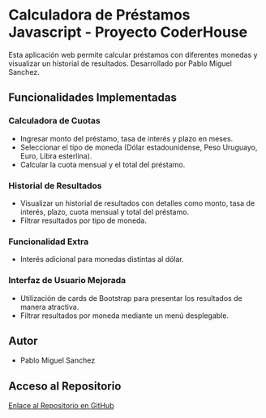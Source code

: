 # Calculadora de Préstamos Javascript - Proyecto CoderHouse

Esta aplicación web permite calcular préstamos con diferentes monedas y visualizar un historial de resultados. Desarrollado por Pablo Miguel Sanchez.

## Funcionalidades Implementadas

### Calculadora de Cuotas

- Ingresar monto del préstamo, tasa de interés y plazo en meses.
- Seleccionar el tipo de moneda (Dólar estadounidense, Peso Uruguayo, Euro, Libra esterlina).
- Calcular la cuota mensual y el total del préstamo.

### Historial de Resultados

- Visualizar un historial de resultados con detalles como monto, tasa de interés, plazo, cuota mensual y total del préstamo.
- Filtrar resultados por tipo de moneda.

### Funcionalidad Extra

- Interés adicional para monedas distintas al dólar.

### Interfaz de Usuario Mejorada

- Utilización de cards de Bootstrap para presentar los resultados de manera atractiva.
- Filtrar resultados por moneda mediante un menú desplegable.

## Autor

- Pablo Miguel Sanchez

## Acceso al Repositorio

[Enlace al Repositorio en GitHub](https://github.com/sanchezmiguel/CoderJavaScript)
